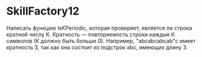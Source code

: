 # SkillFactory12
Написать функцию IsKPeriodic, которая проверяет, является ли строка кратной числу К.
Кратность — повторяемость строки каждые К символов (К должно быть больше 0). Например, "abcabcabcab"c имеет кратность 3, так как она состоит из подстрок abc, имеющих длину 3.

